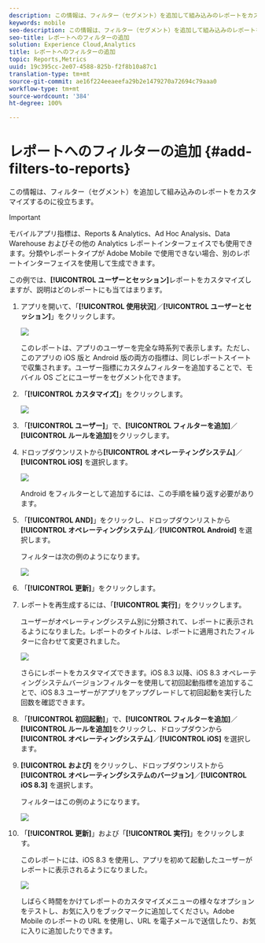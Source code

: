 ```yaml
---
description: この情報は、フィルター（セグメント）を追加して組み込みのレポートをカスタマイズするのに役立ちます。
keywords: mobile
seo-description: この情報は、フィルター（セグメント）を追加して組み込みのレポートをカスタマイズするのに役立ちます。
seo-title: レポートへのフィルターの追加
solution: Experience Cloud,Analytics
title: レポートへのフィルターの追加
topic: Reports,Metrics
uuid: 19c395cc-2e07-4588-825b-f2f8b10a87c1
translation-type: tm+mt
source-git-commit: ae16f224eeaeefa29b2e1479270a72694c79aaa0
workflow-type: tm+mt
source-wordcount: '384'
ht-degree: 100%

---
```



# レポートへのフィルターの追加 {#add-filters-to-reports}

この情報は、フィルター（セグメント）を追加して組み込みのレポートをカスタマイズするのに役立ちます。

>[!IMPORTANT]
>
>モバイルアプリ指標は、Reports &amp; Analytics、Ad Hoc Analysis、Data Warehouse およびその他の Analytics レポートインターフェイスでも使用できます。分類やレポートタイプが Adobe Mobile で使用できない場合、別のレポートインターフェイスを使用して生成できます。

この例では、**[!UICONTROL ユーザーとセッション]**&#x200B;レポートをカスタマイズしますが、説明はどのレポートにも当てはまります。

1. アプリを開いて、「**[!UICONTROL 使用状況]**／**[!UICONTROL ユーザーとセッション]**」をクリックします。

   ![](assets/customize1.png)

   このレポートは、アプリのユーザーを完全な時系列で表示します。ただし、このアプリの iOS 版と Android 版の両方の指標は、同じレポートスイートで収集されます。ユーザー指標にカスタムフィルターを追加することで、モバイル OS ごとにユーザーをセグメント化できます。

1. 「**[!UICONTROL カスタマイズ]**」をクリックします。

   ![](assets/customize2.png)

1. 「**[!UICONTROL ユーザー]**」で、**[!UICONTROL フィルターを追加]**／**[!UICONTROL ルールを追加]**&#x200B;をクリックします。

1. ドロップダウンリストから&#x200B;**[!UICONTROL オペレーティングシステム]**／**[!UICONTROL iOS]** を選択します。

   ![](assets/customize3.png)

   Android をフィルターとして追加するには、この手順を繰り返す必要があります。

1. 「**[!UICONTROL AND]**」をクリックし、ドロップダウンリストから&#x200B;**[!UICONTROL オペレーティングシステム]**／**[!UICONTROL Android]** を選択します。

   フィルターは次の例のようになります。

   ![](assets/customize4.png)

1. 「**[!UICONTROL 更新]**」をクリックします。
1. レポートを再生成するには、「**[!UICONTROL 実行]**」をクリックします。

   ユーザーがオペレーティングシステム別に分類されて、レポートに表示されるようになりました。レポートのタイトルは、レポートに適用されたフィルターに合わせて変更されました。

   ![](assets/customize5.png)

   さらにレポートをカスタマイズできます。iOS 8.3 以降、iOS 8.3 オペレーティングシステムバージョンフィルターを使用して初回起動指標を追加することで、iOS 8.3 ユーザーがアプリをアップグレードして初回起動を実行した回数を確認できます。
1. 「**[!UICONTROL 初回起動]**」で、**[!UICONTROL フィルターを追加]**／**[!UICONTROL ルールを追加]**&#x200B;をクリックし、ドロップダウンから&#x200B;**[!UICONTROL オペレーティングシステム]**／**[!UICONTROL iOS]** を選択します。
1. **[!UICONTROL および]** をクリックし、ドロップダウンリストから&#x200B;**[!UICONTROL オペレーティングシステムのバージョン]**／**[!UICONTROL iOS 8.3]** を選択します。

   フィルターはこの例のようになります。

   ![](assets/customize6.png)

1. 「**[!UICONTROL 更新]**」および「**[!UICONTROL 実行]**」をクリックします。

   このレポートには、iOS 8.3 を使用し、アプリを初めて起動したユーザーがレポートに表示されるようになりました。

   ![](assets/customize7.png)

   しばらく時間をかけてレポートのカスタマイズメニューの様々なオプションをテストし、お気に入りをブックマークに追加してください。Adobe Mobile のレポートの URL を使用し、URL を電子メールで送信したり、お気に入りに追加したりできます。
